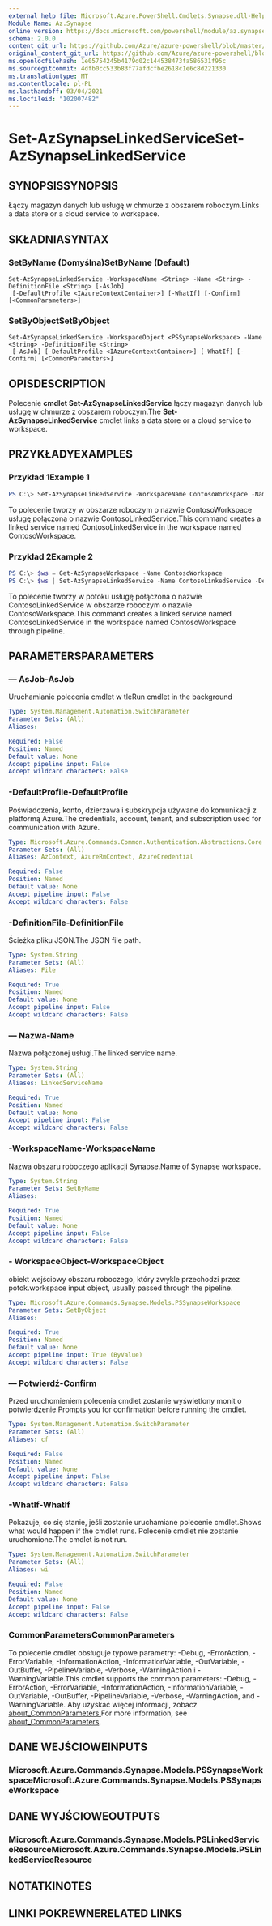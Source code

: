 ```yaml
---
external help file: Microsoft.Azure.PowerShell.Cmdlets.Synapse.dll-Help.xml
Module Name: Az.Synapse
online version: https://docs.microsoft.com/powershell/module/az.synapse/set-azsynapselinkedservice
schema: 2.0.0
content_git_url: https://github.com/Azure/azure-powershell/blob/master/src/Synapse/Synapse/help/Set-AzSynapseLinkedService.md
original_content_git_url: https://github.com/Azure/azure-powershell/blob/master/src/Synapse/Synapse/help/Set-AzSynapseLinkedService.md
ms.openlocfilehash: 1e05754245b4179d02c144538473fa586531f95c
ms.sourcegitcommit: 4dfb0cc533b83f77afdcfbe2618c1e6c8d221330
ms.translationtype: MT
ms.contentlocale: pl-PL
ms.lasthandoff: 03/04/2021
ms.locfileid: "102007482"
---
```

# <span data-ttu-id="84e4a-101">Set-AzSynapseLinkedService</span><span class="sxs-lookup"><span data-stu-id="84e4a-101">Set-AzSynapseLinkedService</span></span>

## <span data-ttu-id="84e4a-102">SYNOPSIS</span><span class="sxs-lookup"><span data-stu-id="84e4a-102">SYNOPSIS</span></span>
<span data-ttu-id="84e4a-103">Łączy magazyn danych lub usługę w chmurze z obszarem roboczym.</span><span class="sxs-lookup"><span data-stu-id="84e4a-103">Links a data store or a cloud service to workspace.</span></span>

## <span data-ttu-id="84e4a-104">SKŁADNIA</span><span class="sxs-lookup"><span data-stu-id="84e4a-104">SYNTAX</span></span>

### <span data-ttu-id="84e4a-105">SetByName (Domyślna)</span><span class="sxs-lookup"><span data-stu-id="84e4a-105">SetByName (Default)</span></span>
```
Set-AzSynapseLinkedService -WorkspaceName <String> -Name <String> -DefinitionFile <String> [-AsJob]
 [-DefaultProfile <IAzureContextContainer>] [-WhatIf] [-Confirm] [<CommonParameters>]
```

### <span data-ttu-id="84e4a-106">SetByObject</span><span class="sxs-lookup"><span data-stu-id="84e4a-106">SetByObject</span></span>
```
Set-AzSynapseLinkedService -WorkspaceObject <PSSynapseWorkspace> -Name <String> -DefinitionFile <String>
 [-AsJob] [-DefaultProfile <IAzureContextContainer>] [-WhatIf] [-Confirm] [<CommonParameters>]
```

## <span data-ttu-id="84e4a-107">OPIS</span><span class="sxs-lookup"><span data-stu-id="84e4a-107">DESCRIPTION</span></span>
<span data-ttu-id="84e4a-108">Polecenie **cmdlet Set-AzSynapseLinkedService** łączy magazyn danych lub usługę w chmurze z obszarem roboczym.</span><span class="sxs-lookup"><span data-stu-id="84e4a-108">The **Set-AzSynapseLinkedService** cmdlet links a data store or a cloud service to workspace.</span></span>

## <span data-ttu-id="84e4a-109">PRZYKŁADY</span><span class="sxs-lookup"><span data-stu-id="84e4a-109">EXAMPLES</span></span>

### <span data-ttu-id="84e4a-110">Przykład 1</span><span class="sxs-lookup"><span data-stu-id="84e4a-110">Example 1</span></span>
```powershell
PS C:\> Set-AzSynapseLinkedService -WorkspaceName ContosoWorkspace -Name ContosoLinkedService -DefinitionFile "C:\\samples\\LinkedService.json"
```

<span data-ttu-id="84e4a-111">To polecenie tworzy w obszarze roboczym o nazwie ContosoWorkspace usługę połączona o nazwie ContosoLinkedService.</span><span class="sxs-lookup"><span data-stu-id="84e4a-111">This command creates a linked service named ContosoLinkedService in the workspace named ContosoWorkspace.</span></span>

### <span data-ttu-id="84e4a-112">Przykład 2</span><span class="sxs-lookup"><span data-stu-id="84e4a-112">Example 2</span></span>
```powershell
PS C:\> $ws = Get-AzSynapseWorkspace -Name ContosoWorkspace
PS C:\> $ws | Set-AzSynapseLinkedService -Name ContosoLinkedService -DefinitionFile "C:\\samples\\LinkedService.json"
```

<span data-ttu-id="84e4a-113">To polecenie tworzy w potoku usługę połączona o nazwie ContosoLinkedService w obszarze roboczym o nazwie ContosoWorkspace.</span><span class="sxs-lookup"><span data-stu-id="84e4a-113">This command creates a linked service named ContosoLinkedService in the workspace named ContosoWorkspace through pipeline.</span></span>

## <span data-ttu-id="84e4a-114">PARAMETERS</span><span class="sxs-lookup"><span data-stu-id="84e4a-114">PARAMETERS</span></span>

### <span data-ttu-id="84e4a-115">— AsJob</span><span class="sxs-lookup"><span data-stu-id="84e4a-115">-AsJob</span></span>
<span data-ttu-id="84e4a-116">Uruchamianie polecenia cmdlet w tle</span><span class="sxs-lookup"><span data-stu-id="84e4a-116">Run cmdlet in the background</span></span>

```yaml
Type: System.Management.Automation.SwitchParameter
Parameter Sets: (All)
Aliases:

Required: False
Position: Named
Default value: None
Accept pipeline input: False
Accept wildcard characters: False
```

### <span data-ttu-id="84e4a-117">-DefaultProfile</span><span class="sxs-lookup"><span data-stu-id="84e4a-117">-DefaultProfile</span></span>
<span data-ttu-id="84e4a-118">Poświadczenia, konto, dzierżawa i subskrypcja używane do komunikacji z platformą Azure.</span><span class="sxs-lookup"><span data-stu-id="84e4a-118">The credentials, account, tenant, and subscription used for communication with Azure.</span></span>

```yaml
Type: Microsoft.Azure.Commands.Common.Authentication.Abstractions.Core.IAzureContextContainer
Parameter Sets: (All)
Aliases: AzContext, AzureRmContext, AzureCredential

Required: False
Position: Named
Default value: None
Accept pipeline input: False
Accept wildcard characters: False
```

### <span data-ttu-id="84e4a-119">-DefinitionFile</span><span class="sxs-lookup"><span data-stu-id="84e4a-119">-DefinitionFile</span></span>
<span data-ttu-id="84e4a-120">Ścieżka pliku JSON.</span><span class="sxs-lookup"><span data-stu-id="84e4a-120">The JSON file path.</span></span>

```yaml
Type: System.String
Parameter Sets: (All)
Aliases: File

Required: True
Position: Named
Default value: None
Accept pipeline input: False
Accept wildcard characters: False
```

### <span data-ttu-id="84e4a-121">— Nazwa</span><span class="sxs-lookup"><span data-stu-id="84e4a-121">-Name</span></span>
<span data-ttu-id="84e4a-122">Nazwa połączonej usługi.</span><span class="sxs-lookup"><span data-stu-id="84e4a-122">The linked service name.</span></span>

```yaml
Type: System.String
Parameter Sets: (All)
Aliases: LinkedServiceName

Required: True
Position: Named
Default value: None
Accept pipeline input: False
Accept wildcard characters: False
```

### <span data-ttu-id="84e4a-123">-WorkspaceName</span><span class="sxs-lookup"><span data-stu-id="84e4a-123">-WorkspaceName</span></span>
<span data-ttu-id="84e4a-124">Nazwa obszaru roboczego aplikacji Synapse.</span><span class="sxs-lookup"><span data-stu-id="84e4a-124">Name of Synapse workspace.</span></span>

```yaml
Type: System.String
Parameter Sets: SetByName
Aliases:

Required: True
Position: Named
Default value: None
Accept pipeline input: False
Accept wildcard characters: False
```

### <span data-ttu-id="84e4a-125">- WorkspaceObject</span><span class="sxs-lookup"><span data-stu-id="84e4a-125">-WorkspaceObject</span></span>
<span data-ttu-id="84e4a-126">obiekt wejściowy obszaru roboczego, który zwykle przechodzi przez potok.</span><span class="sxs-lookup"><span data-stu-id="84e4a-126">workspace input object, usually passed through the pipeline.</span></span>

```yaml
Type: Microsoft.Azure.Commands.Synapse.Models.PSSynapseWorkspace
Parameter Sets: SetByObject
Aliases:

Required: True
Position: Named
Default value: None
Accept pipeline input: True (ByValue)
Accept wildcard characters: False
```

### <span data-ttu-id="84e4a-127">— Potwierdź</span><span class="sxs-lookup"><span data-stu-id="84e4a-127">-Confirm</span></span>
<span data-ttu-id="84e4a-128">Przed uruchomieniem polecenia cmdlet zostanie wyświetlony monit o potwierdzenie.</span><span class="sxs-lookup"><span data-stu-id="84e4a-128">Prompts you for confirmation before running the cmdlet.</span></span>

```yaml
Type: System.Management.Automation.SwitchParameter
Parameter Sets: (All)
Aliases: cf

Required: False
Position: Named
Default value: None
Accept pipeline input: False
Accept wildcard characters: False
```

### <span data-ttu-id="84e4a-129">-WhatIf</span><span class="sxs-lookup"><span data-stu-id="84e4a-129">-WhatIf</span></span>
<span data-ttu-id="84e4a-130">Pokazuje, co się stanie, jeśli zostanie uruchamiane polecenie cmdlet.</span><span class="sxs-lookup"><span data-stu-id="84e4a-130">Shows what would happen if the cmdlet runs.</span></span>
<span data-ttu-id="84e4a-131">Polecenie cmdlet nie zostanie uruchomione.</span><span class="sxs-lookup"><span data-stu-id="84e4a-131">The cmdlet is not run.</span></span>

```yaml
Type: System.Management.Automation.SwitchParameter
Parameter Sets: (All)
Aliases: wi

Required: False
Position: Named
Default value: None
Accept pipeline input: False
Accept wildcard characters: False
```

### <span data-ttu-id="84e4a-132">CommonParameters</span><span class="sxs-lookup"><span data-stu-id="84e4a-132">CommonParameters</span></span>
<span data-ttu-id="84e4a-133">To polecenie cmdlet obsługuje typowe parametry: -Debug, -ErrorAction, -ErrorVariable, -InformationAction, -InformationVariable, -OutVariable, -OutBuffer, -PipelineVariable, -Verbose, -WarningAction i -WarningVariable.</span><span class="sxs-lookup"><span data-stu-id="84e4a-133">This cmdlet supports the common parameters: -Debug, -ErrorAction, -ErrorVariable, -InformationAction, -InformationVariable, -OutVariable, -OutBuffer, -PipelineVariable, -Verbose, -WarningAction, and -WarningVariable.</span></span> <span data-ttu-id="84e4a-134">Aby uzyskać więcej informacji, zobacz [about_CommonParameters.](http://go.microsoft.com/fwlink/?LinkID=113216)</span><span class="sxs-lookup"><span data-stu-id="84e4a-134">For more information, see [about_CommonParameters](http://go.microsoft.com/fwlink/?LinkID=113216).</span></span>

## <span data-ttu-id="84e4a-135">DANE WEJŚCIOWE</span><span class="sxs-lookup"><span data-stu-id="84e4a-135">INPUTS</span></span>

### <span data-ttu-id="84e4a-136">Microsoft.Azure.Commands.Synapse.Models.PSSynapseWorkspace</span><span class="sxs-lookup"><span data-stu-id="84e4a-136">Microsoft.Azure.Commands.Synapse.Models.PSSynapseWorkspace</span></span>

## <span data-ttu-id="84e4a-137">DANE WYJŚCIOWE</span><span class="sxs-lookup"><span data-stu-id="84e4a-137">OUTPUTS</span></span>

### <span data-ttu-id="84e4a-138">Microsoft.Azure.Commands.Synapse.Models.PSLinkedServiceResource</span><span class="sxs-lookup"><span data-stu-id="84e4a-138">Microsoft.Azure.Commands.Synapse.Models.PSLinkedServiceResource</span></span>

## <span data-ttu-id="84e4a-139">NOTATKI</span><span class="sxs-lookup"><span data-stu-id="84e4a-139">NOTES</span></span>

## <span data-ttu-id="84e4a-140">LINKI POKREWNE</span><span class="sxs-lookup"><span data-stu-id="84e4a-140">RELATED LINKS</span></span>
